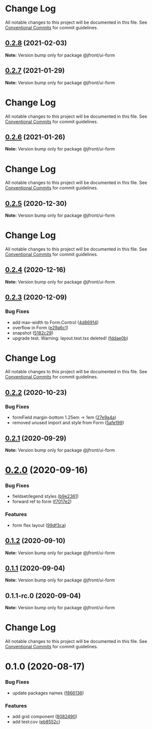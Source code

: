 # Change Log

All notable changes to this project will be documented in this file.
See [Conventional Commits](https://conventionalcommits.org) for commit guidelines.

## [0.2.8](https://github.com/Jepria/jfront-ui/compare/@jfront/ui-form@0.2.7...@jfront/ui-form@0.2.8) (2021-02-03)

**Note:** Version bump only for package @jfront/ui-form





## [0.2.7](https://github.com/Jepria/jfront-ui/compare/@jfront/ui-form@0.2.6...@jfront/ui-form@0.2.7) (2021-01-29)

**Note:** Version bump only for package @jfront/ui-form





# Change Log

All notable changes to this project will be documented in this file. See
[Conventional Commits](https://conventionalcommits.org) for commit guidelines.

## [0.2.6](https://github.com/Jepria/jfront-ui/compare/@jfront/ui-form@0.2.5...@jfront/ui-form@0.2.6) (2021-01-26)

**Note:** Version bump only for package @jfront/ui-form

# Change Log

All notable changes to this project will be documented in this file. See
[Conventional Commits](https://conventionalcommits.org) for commit guidelines.

## [0.2.5](https://github.com/Jepria/jfront-ui/compare/@jfront/ui-form@0.2.4...@jfront/ui-form@0.2.5) (2020-12-30)

**Note:** Version bump only for package @jfront/ui-form

# Change Log

All notable changes to this project will be documented in this file. See
[Conventional Commits](https://conventionalcommits.org) for commit guidelines.

## [0.2.4](https://github.com/Jepria/jfront-ui/compare/@jfront/ui-form@0.2.3...@jfront/ui-form@0.2.4) (2020-12-16)

**Note:** Version bump only for package @jfront/ui-form

## [0.2.3](https://github.com/Jepria/jfront-ui/compare/@jfront/ui-form@0.2.2...@jfront/ui-form@0.2.3) (2020-12-09)

### Bug Fixes

- add max-width to Form.Control
  ([4d86914](https://github.com/Jepria/jfront-ui/commit/4d86914c13618001348d944b850acab792e383df))
- overflow in Form
  ([e29a6c1](https://github.com/Jepria/jfront-ui/commit/e29a6c1c5e1a141fce01b1b5d19100b429f3eb5e))
- snapshot
  ([5182c29](https://github.com/Jepria/jfront-ui/commit/5182c29e4a0100c950c4859a57f2ca90e7bf01dc))
- upgrade test. Warning: layout.test.tsx deleted!
  ([fddae0b](https://github.com/Jepria/jfront-ui/commit/fddae0b2f96413b0533e905efcefc1d08392a495))

# Change Log

All notable changes to this project will be documented in this file. See
[Conventional Commits](https://conventionalcommits.org) for commit guidelines.

## [0.2.2](https://github.com/Jepria/jfront-ui/compare/@jfront/ui-form@0.2.1...@jfront/ui-form@0.2.2) (2020-10-23)

### Bug Fixes

- formField margin-bottom 1.25em -> 1em
  ([27e9a4a](https://github.com/Jepria/jfront-ui/commit/27e9a4a1666a678f089e3d71aff0dadd1cb344d7))
- removed unused import and style from Form
  ([5afe199](https://github.com/Jepria/jfront-ui/commit/5afe199129d6f4cc1950ea24b88d30b9c2b34c53))

## [0.2.1](https://github.com/Jepria/jfront-ui/compare/@jfront/ui-form@0.2.0...@jfront/ui-form@0.2.1) (2020-09-29)

**Note:** Version bump only for package @jfront/ui-form

# [0.2.0](https://github.com/Jepria/jfront-ui/compare/@jfront/ui-form@0.1.2...@jfront/ui-form@0.2.0) (2020-09-16)

### Bug Fixes

- fieldset/legend styles
  ([b9e2361](https://github.com/Jepria/jfront-ui/commit/b9e236137c2825ec1d3615cddc17555eddeff8fd))
- forward ref to form
  ([f7017e2](https://github.com/Jepria/jfront-ui/commit/f7017e21aa77bdf36bac1cfb163de95e37697173))

### Features

- form flex layout
  ([99df3ca](https://github.com/Jepria/jfront-ui/commit/99df3ca6fd5d74f714a36aa80f777cf61d65b9b2))

## [0.1.2](https://github.com/Jepria/jfront-ui/compare/@jfront/ui-form@0.1.1...@jfront/ui-form@0.1.2) (2020-09-10)

**Note:** Version bump only for package @jfront/ui-form

## [0.1.1](https://github.com/Jepria/jfront-ui/compare/@jfront/ui-form@0.1.0...@jfront/ui-form@0.1.1) (2020-09-04)

**Note:** Version bump only for package @jfront/ui-form

## 0.1.1-rc.0 (2020-09-04)

**Note:** Version bump only for package @jfront/ui-form

# Change Log

All notable changes to this project will be documented in this file. See
[Conventional Commits](https://conventionalcommits.org) for commit guidelines.

# 0.1.0 (2020-08-17)

### Bug Fixes

- update packages names
  ([f866136](https://github.com/Jepria/jfront-components/commit/f866136a1ac3388a010816fe9cfffa75c91818b7))

### Features

- add grid component
  ([8082490](https://github.com/Jepria/jfront-components/commit/80824909fcc1e9b9f4c1c83f0263ec5937db25eb))
- add test:cov
  ([eb8552c](https://github.com/Jepria/jfront-components/commit/eb8552cda1ad5056ae62d665b31cf8ff6f0b760f))

